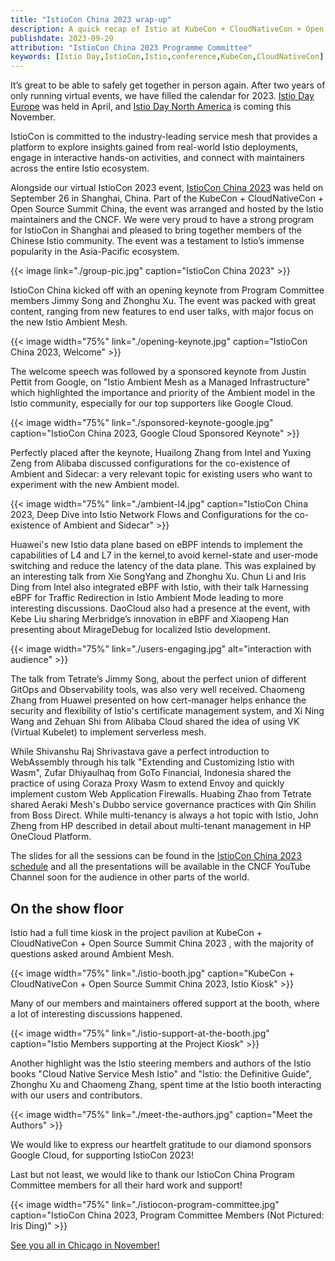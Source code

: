 ```yaml
---
title: "IstioCon China 2023 wrap-up"
description: A quick recap of Istio at KubeCon + CloudNativeCon + Open Source Summit China, in Shanghai.
publishdate: 2023-09-29
attribution: "IstioCon China 2023 Programme Committee"
keywords: [Istio Day,IstioCon,Istio,conference,KubeCon,CloudNativeCon]
---
```


It’s great to be able to safely get together in person again.  After two years of only running virtual events, we have filled the calendar for 2023. [Istio Day Europe](/blog/2023/istio-at-kubecon-eu/) was held in April, and [Istio Day North America](https://events.linuxfoundation.org/kubecon-cloudnativecon-north-america/co-located-events/istio-day/) is coming this November.

IstioCon is committed to the industry-leading service mesh that provides a platform to explore insights gained from real-world Istio deployments, engage in interactive hands-on activities, and connect with maintainers across the entire Istio ecosystem.

Alongside our virtual IstioCon 2023 event, [IstioCon China 2023](https://www.lfasiallc.com/kubecon-cloudnativecon-open-source-summit-china/co-located-events/istiocon-cn/) was held on September 26 in Shanghai, China. Part of the KubeCon + CloudNativeCon + Open Source Summit China, the event was arranged and hosted by the Istio maintainers and the CNCF. We were very proud to have a strong program for IstioCon in Shanghai and pleased to bring together members of the Chinese Istio community. The event was a testament to Istio’s immense popularity in the Asia-Pacific ecosystem.

{{< image link="./group-pic.jpg"
    caption="IstioCon China 2023"
    >}}

IstioCon China  kicked off with an opening keynote from Program Committee members Jimmy Song and Zhonghu Xu. The event was packed with great content, ranging from new features to end user talks, with major focus on the new Istio Ambient Mesh.

{{< image width="75%"
    link="./opening-keynote.jpg"
    caption="IstioCon China 2023, Welcome"
    >}}

The welcome speech was followed by a sponsored keynote from Justin Pettit from Google, on "Istio Ambient Mesh as a Managed Infrastructure" which highlighted the importance and priority of the Ambient model in the Istio community, especially for our top supporters like Google Cloud.

{{< image width="75%"
    link="./sponsored-keynote-google.jpg"
    caption="IstioCon China 2023, Google Cloud Sponsored Keynote"
    >}}

Perfectly placed after the keynote, Huailong Zhang from Intel and Yuxing Zeng from Alibaba discussed configurations for the co-existence of Ambient and Sidecar: a very relevant topic for existing users who want to experiment with the new Ambient model.

{{< image width="75%"
    link="./ambient-l4.jpg"
    caption="IstioCon China 2023, Deep Dive into Istio Network Flows and Configurations for the co-existence of Ambient and Sidecar"
    >}}

Huawei's new Istio data plane based on eBPF intends to implement the capabilities of L4 and L7 in the kernel,to avoid kernel-state and user-mode switching and reduce the latency of the data plane. This was explained by an interesting talk from Xie SongYang and Zhonghu Xu. Chun Li and Iris Ding from Intel also integrated eBPF with Istio, with their talk Harnessing  eBPF for Traffic Redirection in Istio Ambient Mode leading to more interesting discussions. DaoCloud also had a presence at the event, with Kebe Liu sharing Merbridge’s innovation in eBPF and Xiaopeng Han presenting about MirageDebug for localized Istio development.

{{< image width="75%"
    link="./users-engaging.jpg"
    alt="interaction with audience"
    >}}

The talk from Tetrate’s Jimmy Song, about the perfect union of different GitOps and Observability tools, was also very well received. Chaomeng Zhang from Huawei presented on how cert-manager helps enhance the security and flexibility of Istio's certificate management system, and Xi Ning Wang and Zehuan Shi from Alibaba Cloud shared the idea of using VK (Virtual Kubelet) to implement serverless mesh.

While Shivanshu Raj Shrivastava gave a perfect introduction to WebAssembly through his talk "Extending and Customizing Istio with Wasm", Zufar Dhiyaulhaq from GoTo Financial, Indonesia shared the practice of using Coraza Proxy Wasm to extend Envoy and quickly implement custom Web Application Firewalls.
Huabing Zhao from Tetrate shared Aeraki Mesh's Dubbo service governance practices with Qin Shilin from Boss Direct. While multi-tenancy is always a hot topic with Istio, John Zheng from HP described in detail about multi-tenant management in HP OneCloud Platform.

The slides for all the sessions can be found in the [IstioCon China 2023 schedule](https://istioconchina2023.sched.com/) and all the presentations will be available in the CNCF YouTube Channel soon for the audience in other parts of the world.

## On the show floor

Istio had a full time kiosk in the project pavilion at KubeCon + CloudNativeCon + Open Source Summit China 2023 , with the majority of questions asked around Ambient Mesh.

{{< image width="75%"
    link="./istio-booth.jpg"
    caption="KubeCon + CloudNativeCon + Open Source Summit China 2023, Istio Kiosk"
    >}}

Many of our members and maintainers offered support at the booth, where a lot of interesting discussions happened.

{{< image width="75%"
    link="./istio-support-at-the-booth.jpg"
    caption="Istio Members supporting at the Project Kiosk"
    >}}

Another highlight was the Istio steering members and authors of the Istio books "Cloud Native Service Mesh Istio" and "Istio: the Definitive Guide", Zhonghu Xu and Chaomeng Zhang, spent time at the Istio booth interacting with our users and contributors.

{{< image width="75%"
    link="./meet-the-authors.jpg"
    caption="Meet the Authors"
    >}}

We would like to express our heartfelt gratitude to our diamond sponsors Google Cloud, for supporting IstioCon 2023!

Last but not least, we would like to thank our IstioCon China Program Committee members for all their hard work and support!

{{< image width="75%"
    link="./istiocon-program-committee.jpg"
    caption="IstioCon China 2023, Program Committee Members (Not Pictured: Iris Ding)"
    >}}

[See you all in Chicago in November!](https://events.linuxfoundation.org/kubecon-cloudnativecon-north-america/co-located-events/istio-day/)
